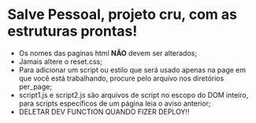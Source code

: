 # Salve Pessoal, projeto cru, com as estruturas prontas!
- Os nomes das paginas html **NÃO** devem ser alterados;
- Jamais altere o reset.css;
- Para adicionar um script ou estilo que será usado apenas na page em que você está trabalhando, procure pelo arquivo nos diretórios per_page;
- script1.js e script2.js são arquivos de script no escopo do DOM inteiro, para scripts específicos de um página leia o aviso anterior;
- DELETAR DEV FUNCTION QUANDO FIZER DEPLOY!!